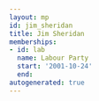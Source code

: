 ```yaml
---
layout: mp
id: jim_sheridan
title: Jim Sheridan
memberships:
- id: lab
  name: Labour Party
  start: '2001-10-24'
  end: 
autogenerated: true
---
```

